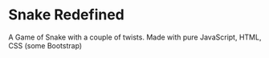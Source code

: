 # Snake Redefined
A Game of Snake with a couple of twists.
Made with pure JavaScript, HTML, CSS (some Bootstrap)
